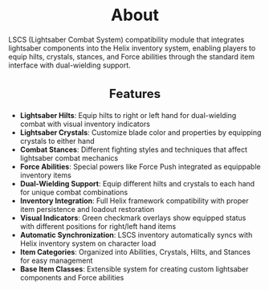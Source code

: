 <h1 style="text-align:center; font-size:2rem; font-weight:bold;">About</h1>

LSCS (Lightsaber Combat System) compatibility module that integrates lightsaber components into the Helix inventory system, enabling players to equip hilts, crystals, stances, and Force abilities through the standard item interface with dual-wielding support.

<h2 style="text-align:center; font-size:1.5rem; font-weight:bold;">Features</h2>

- **Lightsaber Hilts**: Equip hilts to right or left hand for dual-wielding combat with visual inventory indicators
- **Lightsaber Crystals**: Customize blade color and properties by equipping crystals to either hand
- **Combat Stances**: Different fighting styles and techniques that affect lightsaber combat mechanics
- **Force Abilities**: Special powers like Force Push integrated as equippable inventory items
- **Dual-Wielding Support**: Equip different hilts and crystals to each hand for unique combat combinations
- **Inventory Integration**: Full Helix framework compatibility with proper item persistence and loadout restoration
- **Visual Indicators**: Green checkmark overlays show equipped status with different positions for right/left hand items
- **Automatic Synchronization**: LSCS inventory automatically syncs with Helix inventory system on character load
- **Item Categories**: Organized into Abilities, Crystals, Hilts, and Stances for easy management
- **Base Item Classes**: Extensible system for creating custom lightsaber components and Force abilities